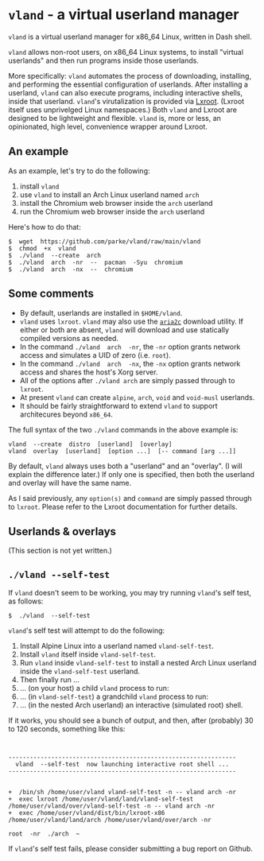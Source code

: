# `vland` - a virtual userland manager

`vland` is a virtual userland manager for x86_64 Linux, written in Dash shell.

`vland` allows non-root users, on x86_64 Linux systems, to install "virtual userlands" and then run programs inside those userlands.

More specifically: `vland` automates the process of downloading, installing, and performing the essential configuration of userlands.  After installing a userland, `vland` can also execute programs, including interactive shells, inside that userland.  `vland`'s virutalization is provided via [Lxroot](https://github.com/parke/lxroot).  (Lxroot itself uses unprivelged Linux namespaces.)  Both `vland` and Lxroot are designed to be lightweight and flexible.  `vland` is, more or less, an opinionated, high level, convenience wrapper around Lxroot.

## An example

As an example, let's try to do the following:

1.  install `vland`
2.  use `vland` to install an Arch Linux userland named `arch`
3.  install the Chromium web browser inside the `arch` userland
4.  run the Chromium web browser inside the `arch` userland

Here's how to do that:

```
$  wget  https://github.com/parke/vland/raw/main/vland
$  chmod  +x  vland
$  ./vland  --create  arch
$  ./vland  arch  -nr  --  pacman  -Syu  chromium
$  ./vland  arch  -nx  --  chromium
```

## Some comments

*  By default, userlands are installed in `$HOME/vland`.
*  `vland` uses `lxroot`. `vland` may also use the [`aria2c`](https://github.com/aria2/aria2) download utility.  If either or both are absent, `vland` will download and use statically compiled versions as needed.
*  In the command `./vland  arch  -nr`, the `-nr` option grants network access and simulates a UID of zero (i.e. `root`).
*  In the command `./vland  arch  -nx`, the `-nx` option grants network access and shares the host's Xorg server.
*  All of the options after `./vland arch` are simply passed through to `lxroot`.
*  At present `vland` can create `alpine`, `arch`, `void` and `void-musl` userlands.
*  It should be fairly straightforward to extend `vland` to support architecures beyond `x86_64`.

The full syntax of the two `./vland` commands in the above example is:

```
vland  --create  distro  [userland]  [overlay]
vland  overlay  [userland]  [option ...]  [-- command [arg ...]]
```

By default, `vland` always uses both a "userland" and an "overlay".  (I will explain the difference later.)  If only one is specified, then both the userland and overlay will have the same name.

As I said previously, any `option(s)` and `command` are simply passed through to `lxroot`.  Please refer to the Lxroot documentation for further details.

##  Userlands & overlays

(This section is not yet written.)

##  `./vland --self-test`

If `vland` doesn't seem to be working, you may try running `vland`'s self test, as follows:
```
$  ./vland  --self-test
```

`vland`'s self test will attempt to do the following:

1.  Install Alpine Linux into a userland named `vland-self-test`.
2.  Install `vland` itself inside `vland-self-test`.
3.  Run `vland` inside `vland-self-test` to install a nested Arch Linux userland inside the `vland-self-test` userland.
4.  Then finally run ...
5.  ...  (on your host) a child `vland` process to run:
6.  ...  (in `vland-self-test`) a grandchild `vland` process to run:
7.  ...  (in the nested Arch userland) an interactive (simulated root) shell.

If it works, you should see a bunch of output, and then, after (probably) 30 to 120 seconds, something like this:

```


----------------------------------------------------------------
  vland  --self-test  now launching interactive root shell ...  
----------------------------------------------------------------


+  /bin/sh /home/user/vland vland-self-test -n -- vland arch -nr
+  exec lxroot /home/user/vland/land/vland-self-test /home/user/vland/over/vland-self-test -n -- vland arch -nr
+  exec /home/user/vland/dist/bin/lxroot-x86 /home/user/vland/land/arch /home/user/vland/over/arch -nr

root  -nr  ./arch  ~  
```

If `vland`'s self test fails, please consider submitting a bug report on Github.
